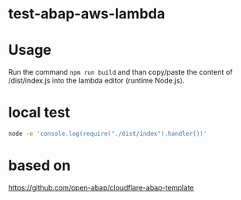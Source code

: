 # test-abap-aws-lambda

# Usage

Run the command `npm run build` and than copy/paste the content of /dist/index.js into the lambda editor (runtime Node.js).

# local test

```sh
node -e 'console.log(require("./dist/index").handler())'
```

# based on

https://github.com/open-abap/cloudflare-abap-template